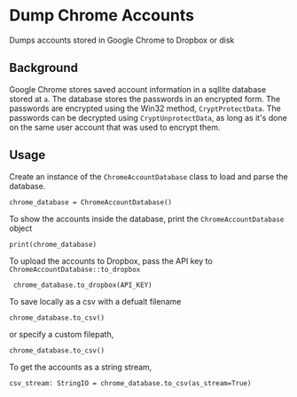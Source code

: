 # Dump Chrome Accounts
Dumps accounts stored in Google Chrome to Dropbox or disk 

## Background
Google Chrome stores saved account information in a sqllite database stored at ``a``. The database stores the passwords in an encrypted form. The passwords are encrypted using the Win32 method, `CryptProtectData`. The passwords can be decrypted using `CryptUnprotectData`, as long as it's done on the same user account that was used to encrypt them.

## Usage

Create an instance of the `ChromeAccountDatabase` class to load and parse the database. 

`chrome_database = ChromeAccountDatabase()`

To show the accounts inside the database, print the `ChromeAccountDatabase` object 

`print(chrome_database)`

To upload the accounts to Dropbox, pass the API key to `ChromeAccountDatabase::to_dropbox`

` chrome_database.to_dropbox(API_KEY)`

To save locally as a csv with a defualt filename

`chrome_database.to_csv()`

or specify a custom filepath,

`chrome_database.to_csv()`

To get the accounts as a string stream,

`csv_stream: StringIO = chrome_database.to_csv(as_stream=True)`

